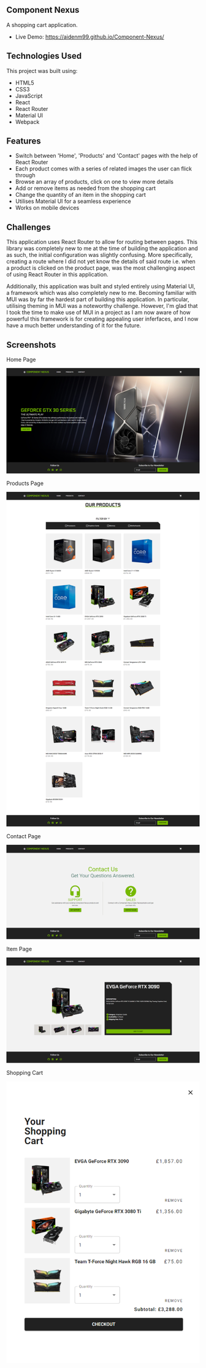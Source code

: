 ## Component Nexus
A shopping cart application.

- Live Demo: https://aidenm99.github.io/Component-Nexus/

## Technologies Used
This project was built using:
- HTML5
- CSS3
- JavaScript
- React
- React Router
- Material UI
- Webpack

## Features
- Switch between 'Home', 'Products' and 'Contact' pages with the help of React Router
- Each product comes with a series of related images the user can flick through
- Browse an array of products, click on one to view more details
- Add or remove items as needed from the shopping cart
- Change the quantity of an item in the shopping cart
- Utilises Material UI for a seamless experience
- Works on mobile devices

## Challenges
This application uses React Router to allow for routing between pages. This library was completely new to me at the time of building the application and as such, the initial
configuration was slightly confusing. More specifically, creating a route where I did not yet know the details of said route i.e. when a product is clicked on the product
page, was the most challenging aspect of using React Router in this application.

Additionally, this application was built and styled entirely using Material UI, a framework which was also completely new to me. Becoming familiar with MUI was by far 
the hardest part of building this application. In particular, utilising theming in MUI was a noteworthy challenge. However, I'm glad that I took the time to make use
of MUI in a project as I am now aware of how powerful this framework is for creating appealing user inferfaces, and I now have a much better understanding of it for the
future.

## Screenshots
Home Page

![](./images/Home.png)

Products Page

![](./images/Products.png)

Contact Page

![](./images/Contact.png)

Item Page

![](./images/Item.png)

Shopping Cart

![](./images/Cart.png)